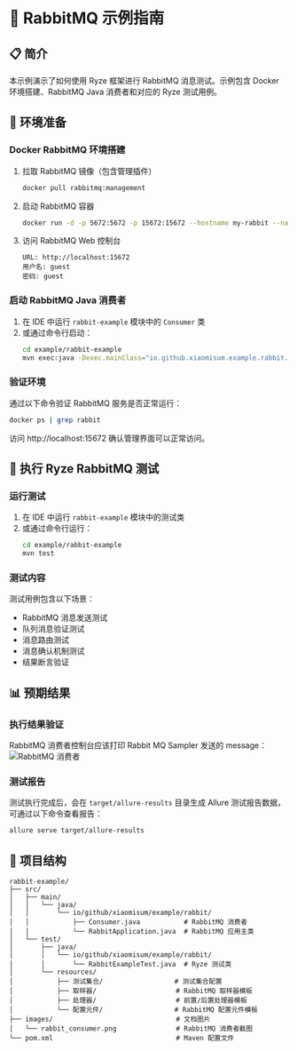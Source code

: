 # 🐰 RabbitMQ 示例指南

## 📋 简介

本示例演示了如何使用 Ryze 框架进行 RabbitMQ 消息测试。示例包含 Docker 环境搭建、RabbitMQ Java 消费者和对应的 Ryze 测试用例。

## 🚀 环境准备

### Docker RabbitMQ 环境搭建

1. 拉取 RabbitMQ 镜像（包含管理插件）
   ```bash
   docker pull rabbitmq:management
   ```

2. 启动 RabbitMQ 容器
   ```bash
   docker run -d -p 5672:5672 -p 15672:15672 --hostname my-rabbit --name rabbit rabbitmq:management
   ```

3. 访问 RabbitMQ Web 控制台
   ```
   URL: http://localhost:15672
   用户名: guest
   密码: guest
   ```

### 启动 RabbitMQ Java 消费者

1. 在 IDE 中运行 `rabbit-example` 模块中的 `Consumer` 类
2. 或通过命令行启动：
   ```bash
   cd example/rabbit-example
   mvn exec:java -Dexec.mainClass="io.github.xiaomisum.example.rabbit.Consumer"
   ```

### 验证环境

通过以下命令验证 RabbitMQ 服务是否正常运行：

```bash
docker ps | grep rabbit
```

访问 http://localhost:15672 确认管理界面可以正常访问。

## 🧪 执行 Ryze RabbitMQ 测试

### 运行测试

1. 在 IDE 中运行 `rabbit-example` 模块中的测试类
2. 或通过命令行运行：
   ```bash
   cd example/rabbit-example
   mvn test
   ```

### 测试内容

测试用例包含以下场景：

- RabbitMQ 消息发送测试
- 队列消息验证测试
- 消息路由测试
- 消息确认机制测试
- 结果断言验证

## 📊 预期结果

### 执行结果验证

RabbitMQ 消费者控制台应该打印 Rabbit MQ Sampler 发送的 message：
![RabbitMQ 消费者](images/rabbit_consumer.png)

### 测试报告

测试执行完成后，会在 `target/allure-results` 目录生成 Allure 测试报告数据，可通过以下命令查看报告：

```bash
allure serve target/allure-results
```

## 📁 项目结构

```
rabbit-example/
├── src/
│   ├── main/
│   │   └── java/
│   │       └── io/github/xiaomisum/example/rabbit/
│   │           ├── Consumer.java           # RabbitMQ 消费者
│   │           └── RabbitApplication.java  # RabbitMQ 应用主类
│   └── test/
│       ├── java/
│       │   └── io/github/xiaomisum/example/rabbit/
│       │       └── RabbitExampleTest.java  # Ryze 测试类
│       └── resources/
│           ├── 测试集合/                  # 测试集合配置
│           ├── 取样器/                    # RabbitMQ 取样器模板
│           ├── 处理器/                    # 前置/后置处理器模板
│           └── 配置元件/                  # RabbitMQ 配置元件模板
├── images/                               # 文档图片
│   └── rabbit_consumer.png               # RabbitMQ 消费者截图
└── pom.xml                               # Maven 配置文件
```
